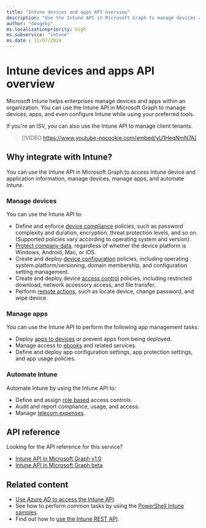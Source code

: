 ```yaml
---
title: "Intune devices and apps API overview"
description: "Use the Intune API in Microsoft Graph to manage devices and apps and automate Intune in your organization. ISVs can use the Intune API to manage client tenants."
author: "dougeby"
ms.localizationpriority: high
ms.subservice: "intune"
ms.date : 11/07/2024
---
```


# Intune devices and apps API overview

Microsoft Intune helps enterprises manage devices and apps within an organization. You can use the Intune API in Microsoft Graph to manage devices, apps, and even configure Intune while using your preferred tools. 

If you're an ISV, you can also use the Intune API to manage client tenants.

> [!VIDEO https://www.youtube-nocookie.com/embed/yU1HeqNmN7A]

## Why integrate with Intune?

You can use the Intune API in Microsoft Graph to access Intune device and application information, manage devices, manage apps, and automate Intune.

### Manage devices

You can use the Intune API to:

- Define and enforce [device compliance](/graph/api/resources/intune-deviceconfig-devicecomplianceactionitem) policies, such as password complexity and duration, encryption, threat protection levels, and so on.  (Supported policies vary according to operating system and version).
- [Protect company data](/graph/api/resources/intune-mam-windowsinformationprotectionpolicy), regardless of whether the device platform is Windows, Android, Mac, or iOS.
- Create and deploy [device configuration](/graph/api/resources/intune-deviceconfig-deviceconfiguration) policies, including operating system platform/versioning, domain membership, and configuration setting management.
- Create and deploy device [access control](/graph/api/resources/intune-onboarding-onpremisesconditionalaccesssettings) policies, including restricted download, network accessory access, and file transfer.
- Perform [remote actions](/graph/api/resources/intune-devices-manageddevice), such as locate device, change password, and wipe device.

### Manage apps 

You can use the Intune API to perform the following app management tasks:

- Deploy [apps to devices](/graph/api/resources/intune-apps-mobileapp) or prevent apps from being deployed.
- Manage access to [ebooks](/graph/api/resources/intune-books-ebookinstallsummary) and related services.
- Define and deploy app configuration settings, app protection settings, and app usage policies.

### Automate Intune

Automate Intune by using the Intune API to:

- Define and assign [role based](/graph/api/resources/intune-rbac-conceptual) access controls.
- Audit and report compliance, usage, and access.
- Manage [telecom expenses](/graph/api/resources/intune-tem-conceptual).

## API reference
Looking for the API reference for this service?

- [Intune API in Microsoft Graph v1.0](/graph/api/resources/intune-graph-overview?view=graph-rest-1.0&preserve-view=true)
- [Intune API in Microsoft Graph beta](/graph/api/resources/intune-graph-overview?view=graph-rest-beta&preserve-view=true)

## Related content

- [Use Azure AD to access the Intune API](/intune/intune-graph-apis).
- See how to perform common tasks by using the [PowerShell Intune samples](https://github.com/microsoftgraph/powershell-intune-samples).
- Find out how to [use the Intune REST API](/graph/api/resources/intune-graph-overview).